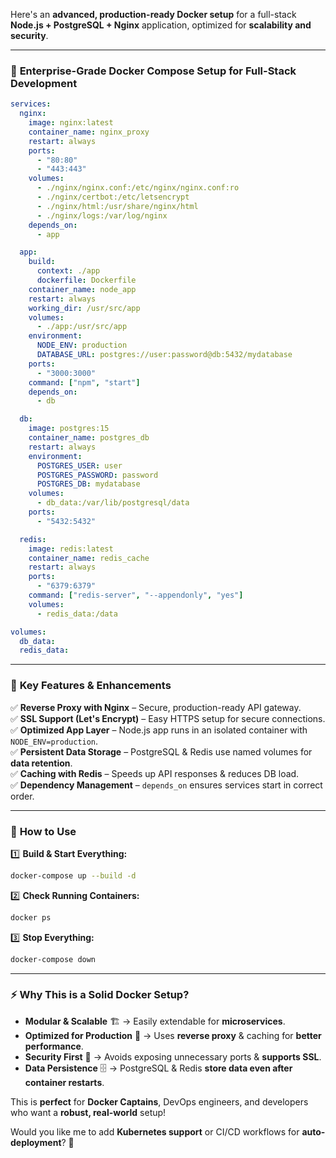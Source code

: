 Here's an **advanced, production-ready Docker setup** for a full-stack **Node.js + PostgreSQL + Nginx** application, optimized for **scalability and security**.  

---

### 🚀 **Enterprise-Grade Docker Compose Setup for Full-Stack Development**  

```yaml
services:
  nginx:
    image: nginx:latest
    container_name: nginx_proxy
    restart: always
    ports:
      - "80:80"
      - "443:443"
    volumes:
      - ./nginx/nginx.conf:/etc/nginx/nginx.conf:ro
      - ./nginx/certbot:/etc/letsencrypt
      - ./nginx/html:/usr/share/nginx/html
      - ./nginx/logs:/var/log/nginx
    depends_on:
      - app

  app:
    build:
      context: ./app
      dockerfile: Dockerfile
    container_name: node_app
    restart: always
    working_dir: /usr/src/app
    volumes:
      - ./app:/usr/src/app
    environment:
      NODE_ENV: production
      DATABASE_URL: postgres://user:password@db:5432/mydatabase
    ports:
      - "3000:3000"
    command: ["npm", "start"]
    depends_on:
      - db

  db:
    image: postgres:15
    container_name: postgres_db
    restart: always
    environment:
      POSTGRES_USER: user
      POSTGRES_PASSWORD: password
      POSTGRES_DB: mydatabase
    volumes:
      - db_data:/var/lib/postgresql/data
    ports:
      - "5432:5432"

  redis:
    image: redis:latest
    container_name: redis_cache
    restart: always
    ports:
      - "6379:6379"
    command: ["redis-server", "--appendonly", "yes"]
    volumes:
      - redis_data:/data

volumes:
  db_data:
  redis_data:
```

---

### 🌟 **Key Features & Enhancements**
✅ **Reverse Proxy with Nginx** – Secure, production-ready API gateway.  
✅ **SSL Support (Let's Encrypt)** – Easy HTTPS setup for secure connections.  
✅ **Optimized App Layer** – Node.js app runs in an isolated container with `NODE_ENV=production`.  
✅ **Persistent Data Storage** – PostgreSQL & Redis use named volumes for **data retention**.  
✅ **Caching with Redis** – Speeds up API responses & reduces DB load.  
✅ **Dependency Management** – `depends_on` ensures services start in correct order.  

---

### 📌 **How to Use**
1️⃣ **Build & Start Everything:**  
```sh
docker-compose up --build -d
```
2️⃣ **Check Running Containers:**  
```sh
docker ps
```
3️⃣ **Stop Everything:**  
```sh
docker-compose down
```

---

### ⚡ **Why This is a Solid Docker Setup?**
- **Modular & Scalable** 🏗️ → Easily extendable for **microservices**.  
- **Optimized for Production** 🚀 → Uses **reverse proxy** & caching for **better performance**.  
- **Security First** 🔐 → Avoids exposing unnecessary ports & **supports SSL**.  
- **Data Persistence** 🗄️ → PostgreSQL & Redis **store data even after container restarts**.  

This is **perfect** for **Docker Captains**, DevOps engineers, and developers who want a **robust, real-world** setup!  

Would you like me to add **Kubernetes support** or CI/CD workflows for **auto-deployment**? 🚀
